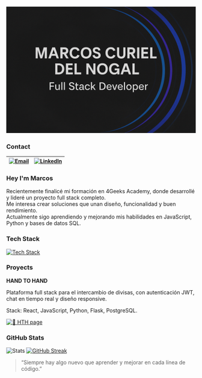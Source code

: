 ![Hi, I'm Marcos Curiel](https://raw.githubusercontent.com/MarcosCuriel/MarcosCuriel/main/Banner%20Marcos.png)

### Contact

| [![Email](https://img.shields.io/badge/Email-0078D4?style=flat&logo=microsoftoutlook&logoColor=white&labelColor=1f2328)](mailto:marcoscuriel7@hotmail.com) | [![LinkedIn](https://img.shields.io/badge/LinkedIn-0A66C2?style=flat&logo=linkedin&logoColor=white&labelColor=1f2328)](https://www.linkedin.com/in/marcoscurieldev) |
|:--:|:--:|

### Hey I'm Marcos
Recientemente finalicé mi formación en 4Geeks Academy, donde desarrollé y lideré un proyecto full stack completo.  
Me interesa crear soluciones que unan diseño, funcionalidad y buen rendimiento.  
Actualmente sigo aprendiendo y mejorando mis habilidades en JavaScript, Python y bases de datos SQL.
### Tech Stack
[![Tech Stack](https://skillicons.dev/icons?i=react,js,python,flask,postgres,html,css,bootstrap,git,github&perline=12)](https://skillicons.dev)

### Proyects
**HAND TO HAND**

Plataforma full stack para el intercambio de divisas, con autenticación JWT, chat en tiempo real y diseño responsive.

Stack: React, JavaScript, Python, Flask, PostgreSQL.

[![🚀 HTH page](https://img.shields.io/badge/HandToHand-0A66C2?style=for-the-badge&logo=render&logoColor=white)](https://sample-service-name-0y1z.onrender.com/)
### GitHub Stats

![Stats](https://github-readme-stats.vercel.app/api?username=MarcosCuriel&show_icons=true&rank_icon=github&hide_border=true&theme=transparent)
[![GitHub Streak](https://github-readme-streak-stats.herokuapp.com?user=MarcosCuriel&theme=transparent)](https://git.io/streak-stats)

> “Siempre hay algo nuevo que aprender y mejorar en cada línea de código.”
